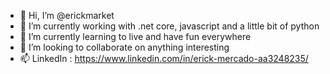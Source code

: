 - 👋 Hi, I’m @erickmarket
- 👀 I’m currently working with .net core, javascript and a little bit of python
- 🌱 I’m currently learning to live and have fun everywhere
- 💞️ I’m looking to collaborate on anything interesting
- 📫 LinkedIn : https://www.linkedin.com/in/erick-mercado-aa3248235/

<!---
erickmarket/erickmarket is a ✨ special ✨ repository because its `README.md` (this file) appears on your GitHub profile.
You can click the Preview link to take a look at your changes.
--->
